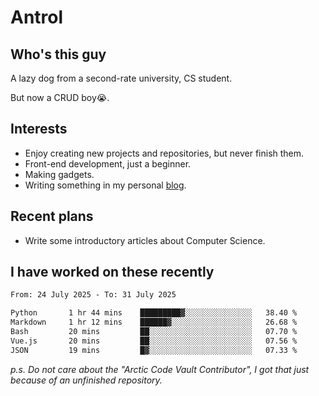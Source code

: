 # Antrol

## Who's this guy

A lazy dog from a second-rate university, CS student.

But now a CRUD boy😭.

## Interests

* Enjoy creating new projects and repositories, but never finish them.
* Front-end development, just a beginner.
* Making gadgets.
* Writing something in my personal [blog](https://blog.antrol.xyz/).

## Recent plans

* Write some introductory articles about Computer Science.

<!--
* Try to develop a website for [Anime4KCPP](https://github.com/TianZerL/Anime4KCPP).
* Develop a Markdown renderer which user can customize its css, of course it is GUI-based.~~(If I could finish  it before getting bored)~~
* Work with my [teammates](https://github.com/SWJTU-Lazy-Dogs).
* Find something interests me, as a hobby after finishing my ~~boring~~ homework.
-->

## I have worked on these recently

<!--START_SECTION:waka-->

```txt
From: 24 July 2025 - To: 31 July 2025

Python       1 hr 44 mins    █████████▓░░░░░░░░░░░░░░░   38.40 %
Markdown     1 hr 12 mins    ██████▓░░░░░░░░░░░░░░░░░░   26.68 %
Bash         20 mins         ██░░░░░░░░░░░░░░░░░░░░░░░   07.70 %
Vue.js       20 mins         ██░░░░░░░░░░░░░░░░░░░░░░░   07.56 %
JSON         19 mins         █▓░░░░░░░░░░░░░░░░░░░░░░░   07.33 %
```

<!--END_SECTION:waka-->

*p.s.  Do not care about the "Arctic Code Vault Contributor", I got that just because of an unfinished repository.*

<!--
**qzmlgfj/qzmlgfj** is a ✨ _special_ ✨ repository because its `README.md` (this file) appears on your GitHub profile.

Here are some ideas to get you started:

- 🔭 I’m currently working on ...
- 🌱 I’m currently learning ...
- 👯 I’m looking to collaborate on ...
- 🤔 I’m looking for help with ...
- 💬 Ask me about ...
- 📫 How to reach me: ...
- 😄 Pronouns: ...
- ⚡ Fun fact: ...
-->
